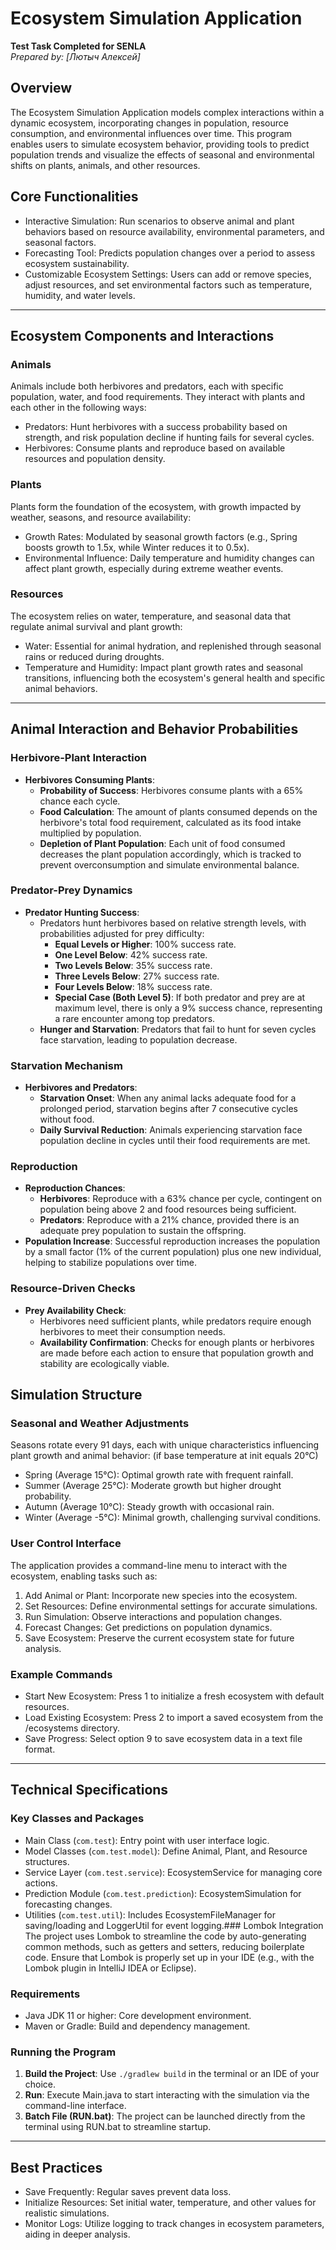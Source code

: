 # Ecosystem Simulation Application

**Test Task Completed for SENLA**  
*Prepared by: [Лютыч Алексей]*

## Overview

The Ecosystem Simulation Application models complex interactions within a dynamic ecosystem, incorporating changes in
population, resource consumption, and environmental influences over time. This program enables users to simulate ecosystem
behavior, providing tools to predict population trends and visualize the effects of seasonal and environmental shifts on
plants, animals, and other resources.

## Core Functionalities

- Interactive Simulation: Run scenarios to observe animal and plant behaviors based on resource availability,
  environmental parameters, and seasonal factors.
- Forecasting Tool: Predicts population changes over a period to assess ecosystem sustainability.
- Customizable Ecosystem Settings: Users can add or remove species, adjust resources, and set environmental factors
  such as temperature, humidity, and water levels.

---

## Ecosystem Components and Interactions

### Animals
Animals include both herbivores and predators, each with specific population, water, and food requirements.
They interact with plants and each other in the following ways:
- Predators: Hunt herbivores with a success probability based on strength, and risk population decline if
  hunting fails for several cycles.
- Herbivores: Consume plants and reproduce based on available resources and population density.

### Plants
Plants form the foundation of the ecosystem, with growth impacted by weather, seasons, and resource availability:
- Growth Rates: Modulated by seasonal growth factors (e.g., Spring boosts growth to 1.5x, while Winter reduces it to 0.5x).
- Environmental Influence: Daily temperature and humidity changes can affect plant growth, especially during extreme
  weather events.

### Resources
The ecosystem relies on water, temperature, and seasonal data that regulate animal survival and plant growth:
- Water: Essential for animal hydration, and replenished through seasonal rains or reduced during droughts.
- Temperature and Humidity: Impact plant growth rates and seasonal transitions, influencing both the ecosystem's
  general health and specific animal behaviors.

---

## Animal Interaction and Behavior Probabilities

### Herbivore-Plant Interaction
- **Herbivores Consuming Plants**:
  - **Probability of Success**: Herbivores consume plants with a 65% chance each cycle.
  - **Food Calculation**: The amount of plants consumed depends on the herbivore's total food requirement, calculated as its food intake multiplied by population.
  - **Depletion of Plant Population**: Each unit of food consumed decreases the plant population accordingly, which is tracked to prevent overconsumption and simulate environmental balance.

### Predator-Prey Dynamics
- **Predator Hunting Success**:
  - Predators hunt herbivores based on relative strength levels, with probabilities adjusted for prey difficulty:
    - **Equal Levels or Higher**: 100% success rate.
    - **One Level Below**: 42% success rate.
    - **Two Levels Below**: 35% success rate.
    - **Three Levels Below**: 27% success rate.
    - **Four Levels Below**: 18% success rate.
    - **Special Case (Both Level 5)**: If both predator and prey are at maximum level, there is only a 9% success chance, representing a rare encounter among top predators.
  - **Hunger and Starvation**: Predators that fail to hunt for seven cycles face starvation, leading to population decrease.

### Starvation Mechanism
- **Herbivores and Predators**:
  - **Starvation Onset**: When any animal lacks adequate food for a prolonged period, starvation begins after 7 consecutive cycles without food.
  - **Daily Survival Reduction**: Animals experiencing starvation face population decline in cycles until their food requirements are met.

### Reproduction
- **Reproduction Chances**:
  - **Herbivores**: Reproduce with a 63% chance per cycle, contingent on population being above 2 and food resources being sufficient.
  - **Predators**: Reproduce with a 21% chance, provided there is an adequate prey population to sustain the offspring.
- **Population Increase**: Successful reproduction increases the population by a small factor (1% of the current population) plus one new individual, helping to stabilize populations over time.

### Resource-Driven Checks
- **Prey Availability Check**:
  - Herbivores need sufficient plants, while predators require enough herbivores to meet their consumption needs.
  - **Availability Confirmation**: Checks for enough plants or herbivores are made before each action to ensure that population growth and stability are ecologically viable.


## Simulation Structure

### Seasonal and Weather Adjustments
Seasons rotate every 91 days, each with unique characteristics influencing plant growth and animal behavior:
(if base temperature at init equals 20°C)
- Spring (Average 15°C): Optimal growth rate with frequent rainfall.
- Summer (Average 25°C): Moderate growth but higher drought probability.
- Autumn (Average 10°C): Steady growth with occasional rain.
- Winter (Average -5°C): Minimal growth, challenging survival conditions.

### User Control Interface
The application provides a command-line menu to interact with the ecosystem, enabling tasks such as:
1. Add Animal or Plant: Incorporate new species into the ecosystem.
2. Set Resources: Define environmental settings for accurate simulations.
3. Run Simulation: Observe interactions and population changes.
4. Forecast Changes: Get predictions on population dynamics.
5. Save Ecosystem: Preserve the current ecosystem state for future analysis.

### Example Commands
- Start New Ecosystem: Press 1 to initialize a fresh ecosystem with default resources.
- Load Existing Ecosystem: Press 2 to import a saved ecosystem from the /ecosystems directory.
- Save Progress: Select option 9 to save ecosystem data in a text file format.

---

## Technical Specifications

### Key Classes and Packages

- Main Class (`com.test`): Entry point with user interface logic.
- Model Classes (`com.test.model`): Define Animal, Plant, and Resource structures.
- Service Layer (`com.test.service`): EcosystemService for managing core actions.
- Prediction Module (`com.test.prediction`): EcosystemSimulation for forecasting changes.
- Utilities (`com.test.util`): Includes EcosystemFileManager for saving/loading and LoggerUtil for event logging.### Lombok Integration
The project uses Lombok to streamline the code by auto-generating common methods, such as getters and setters,
reducing boilerplate code. Ensure that Lombok is properly set up in your IDE (e.g., with the Lombok plugin in IntelliJ IDEA or Eclipse).

### Requirements
- Java JDK 11 or higher: Core development environment.
- Maven or Gradle: Build and dependency management.

### Running the Program
1. **Build the Project**: Use `./gradlew build` in the terminal or an IDE of your choice.
2. **Run**: Execute Main.java to start interacting with the simulation via the command-line interface.
3. **Batch File (RUN.bat)**: The project can be launched directly from the terminal using RUN.bat to streamline startup.

---

## Best Practices

- Save Frequently: Regular saves prevent data loss.
- Initialize Resources: Set initial water, temperature, and other values for realistic simulations.
- Monitor Logs: Utilize logging to track changes in ecosystem parameters, aiding in deeper analysis.
